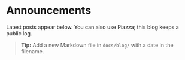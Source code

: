 # Announcements

Latest posts appear below. You can also use Piazza; this blog keeps a public log.

> **Tip:** Add a new Markdown file in `docs/blog/` with a date in the filename.
